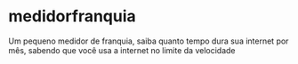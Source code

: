 # medidorfranquia
Um pequeno medidor de franquia, saiba quanto tempo dura sua internet por mês, sabendo que você usa a internet no limite da velocidade
